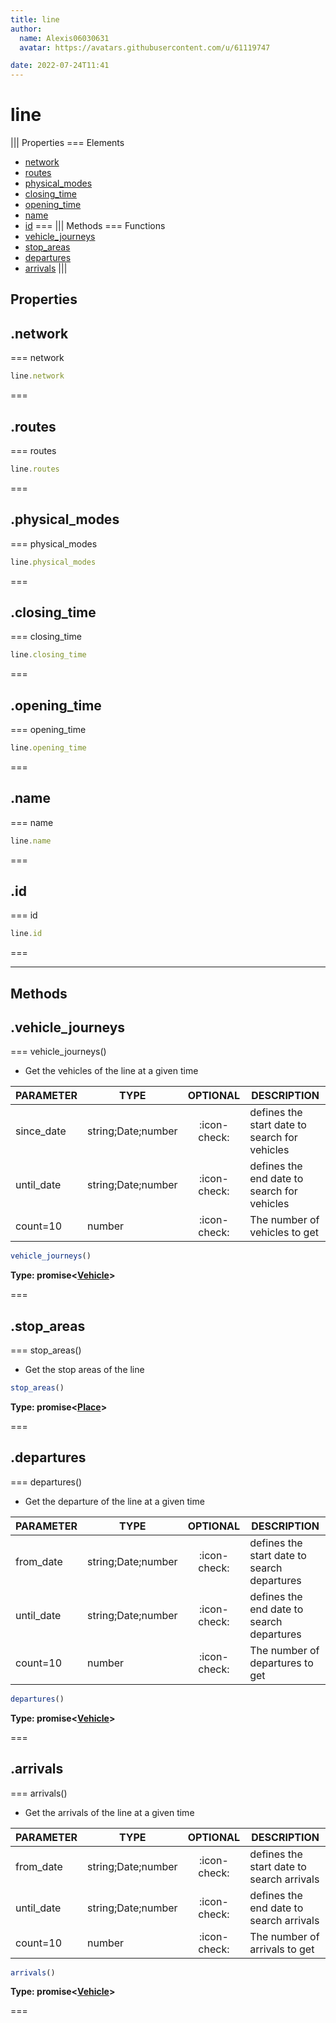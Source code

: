```yaml
---
title: line
author:
  name: Alexis06030631
  avatar: https://avatars.githubusercontent.com/u/61119747

date: 2022-07-24T11:41
---
```


# line

||| Properties
=== Elements
- [network](#network)
- [routes](#routes)
- [physical_modes](#physical_modes)
- [closing_time](#closing_time)
- [opening_time](#opening_time)
- [name](#name)
- [id](#id)
===
||| Methods
=== Functions
- [vehicle_journeys](#vehicle_journeys)
- [stop_areas](#stop_areas)
- [departures](#departures)
- [arrivals](#arrivals)
|||
## Properties
## .network

=== network




```javascript
line.network
```
===

## .routes

=== routes




```javascript
line.routes
```
===

## .physical_modes

=== physical_modes




```javascript
line.physical_modes
```
===

## .closing_time

=== closing_time




```javascript
line.closing_time
```
===

## .opening_time

=== opening_time




```javascript
line.opening_time
```
===

## .name

=== name




```javascript
line.name
```
===

## .id

=== id




```javascript
line.id
```
===

---
## Methods
## .vehicle_journeys

=== vehicle_journeys()

 * Get the vehicles of the line at a given time

| PARAMETER | TYPE | OPTIONAL | DESCRIPTION |
| --- | --- | :---: | --- |
| since_date | string;Date;number | :icon-check: | defines the start date to search for vehicles |
| until_date | string;Date;number | :icon-check: | defines the end date to search for vehicles |
| count=10 | number | :icon-check: | The number of vehicles to get |

```javascript
vehicle_journeys()
```
**Type: promise<[Vehicle](../structures/Vehicle)>**

===

## .stop_areas

=== stop_areas()

 * Get the stop areas of the line


```javascript
stop_areas()
```
**Type: promise<[Place](../structures/Place)>**

===

## .departures

=== departures()

 * Get the departure of the line at a given time

| PARAMETER | TYPE | OPTIONAL | DESCRIPTION |
| --- | --- | :---: | --- |
| from_date | string;Date;number | :icon-check: | defines the start date to search departures |
| until_date | string;Date;number | :icon-check: | defines the end date to search departures |
| count=10 | number | :icon-check: | The number of departures to get |

```javascript
departures()
```
**Type: promise<[Vehicle](../structures/Vehicle)>**

===

## .arrivals

=== arrivals()

 * Get the arrivals of the line at a given time

| PARAMETER | TYPE | OPTIONAL | DESCRIPTION |
| --- | --- | :---: | --- |
| from_date | string;Date;number | :icon-check: | defines the start date to search arrivals |
| until_date | string;Date;number | :icon-check: | defines the end date to search arrivals |
| count=10 | number | :icon-check: | The number of arrivals to get |

```javascript
arrivals()
```
**Type: promise<[Vehicle](../structures/Vehicle)>**

===


